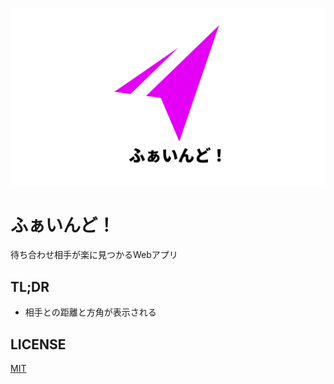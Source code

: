 ![image](./frontend/public/ogp.png)

# ふぁいんど！

待ち合わせ相手が楽に見つかるWebアプリ

## TL;DR

- 相手との距離と方角が表示される

## LICENSE

[MIT](./LICENSE)
